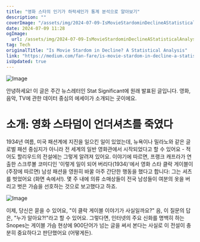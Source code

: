 ```yaml
---
title: "영화 스타의 인기가 하락세인가 통계 분석으로 알아보기"
description: ""
coverImage: "/assets/img/2024-07-09-IsMovieStardominDeclineAStatisticalAnalysis_0.png"
date: 2024-07-09 11:28
ogImage:
  url: /assets/img/2024-07-09-IsMovieStardominDeclineAStatisticalAnalysis_0.png
tag: Tech
originalTitle: "Is Movie Stardom in Decline? A Statistical Analysis"
link: "https://medium.com/fan-fare/is-movie-stardom-in-decline-a-statistical-analysis-69df36c8932e"
isUpdated: true
---
```


![Image](/assets/img/2024-07-09-IsMovieStardominDeclineAStatisticalAnalysis_0.png)

안녕하세요! 이 글은 주간 뉴스레터인 Stat Significant에 원래 발표된 글입니다. 영화, 음악, TV에 관한 데이터 중심의 에세이가 소개되는 곳이에요.

# 소개: 영화 스타덤이 언더셔츠를 죽였다

1934년 여름, 미국 패션계에 지진을 일으킨 일이 있었는데, 뉴욕이나 밀라노와 같은 글로벌 패션 중심지가 아니라 전 세계의 일반 영화관에서 시작되었다고 할 수 있어요 - 적어도 할리우드의 전설에는 그렇게 알려져 있어요. 이야기에 따르면, 프랭크 캐프라가 연출한 스크루볼 코미디인 '이렇게 일이 되어 버리다(1934)'에서 영화 스타 클락 게이블이 (주장에 따르면) 남성 패션을 영원히 바꿀 아주 간단한 행동을 했다고 합니다: 그는 셔츠를 벗었어요 (화면 속에서!). 몇 주 내에 의류 소매상들이 전국 남성들이 여분의 옷을 버리고 벗은 가슴을 선호하는 것으로 보고했다고 하죠.

<!-- cozy-coder - 수평 -->

<ins class="adsbygoogle"
     style="display:block"
     data-ad-client="ca-pub-4877378276818686"
     data-ad-slot="1107185301"
     data-ad-format="auto"
     data-full-width-responsive="true"></ins>

<script>
     (adsbygoogle = window.adsbygoogle || []).push({});
</script>

![Image](/assets/img/2024-07-09-IsMovieStardominDeclineAStatisticalAnalysis_1.png)

이제, 당신은 묻을 수 있어요, "이 클락 게이블 이야기가 사실일까요?" 음, 이 질문의 답은, "누가 알아요?!"라고 할 수 있어요. 그렇다면, 인터넷의 주요 신화를 명백히 하는 Snopes는 게이블 가슴 현상에 900단어가 넘는 글을 써서 본다는 사실로 이 전설이 충분히 중요하다고 판단했어요 (어떻게든).
